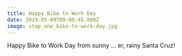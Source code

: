 ```yaml
---
title: Happy Bike to Work Day
date: 2019-05-09T09:00:45.000Z
image: step_one_bike-to-work-day.jpg
---
```

Happy Bike to Work Day from sunny ... er, rainy Santa Cruz!
